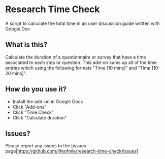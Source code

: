 # Research Time Check
A script to calculate the total time in an user discussion guide written with Google Doc

## What is this?
Calculate the duration of a questionnaire or survey that have a time associated to each step or question. This add-on sums up all of the time entries which using the following formats "Time [10 mins]" and "Time [10-20 mins]".

## How do you use it?
* Install the add-on in Google Docs
* Click "Add-ons"
* Click "Time Check"
* Click "Calculate duration"

## Issues?
Please report any issues to the [issues page|https://github.com/lifeofmle/research-time-check/issues]